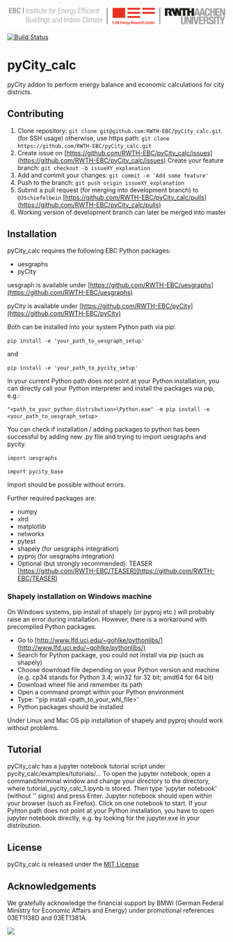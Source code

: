 ![E.ON EBC RWTH Aachen University](./doc/_static/EBC_Logo.png)

[![Build Status](https://travis-ci.com/RWTH-EBC/pyCity_calc.svg?token=ssfy4ps1Qm5kvs5yAxfm&branch=master)](https://travis-ci.com/RWTH-EBC/pyCity_calc.svg?token=ssfy4ps1Qm5kvs5yAxfm&branch=master)

#  pyCity_calc

pyCity addon to perform energy balance and economic calculations for city 
districts.

## Contributing

1. Clone repository: `git clone git@github.com:RWTH-EBC/pyCity_calc.git` 
(for SSH usage) 
   otherwise, use https path: `git clone https://github.com/RWTH-EBC/pyCity_calc.git`
2. Create issue on  [https://github.com/RWTH-EBC/pyCity_calc/issues](https://github.com/RWTH-EBC/pyCity_calc/issues)
Create your feature branch: `git checkout -b issueXY_explanation`
3. Add and commit your changes: `git commit -m 'Add some feature'`
4. Push to the branch: `git push origin issueXY_explanation`
5. Submit a pull request (for merging into development branch) to `@JSchiefelbein` [https://github.com/RWTH-EBC/pyCity_calc/pulls](https://github.com/RWTH-EBC/pyCity_calc/pulls)
6. Working version of development branch can later be merged into master

## Installation

pyCity_calc requires the following EBC Python packages:
- uesgraphs
- pyCity

uesgraph is available under [https://github.com/RWTH-EBC/uesgraphs](https://github.com/RWTH-EBC/uesgraphs)

pyCity is available under [https://github.com/RWTH-EBC/pyCity](https://github.com/RWTH-EBC/pyCity)

Both can be installed into your system Python path via pip:

`pip install -e 'your_path_to_uesgraph_setup'`

and

`pip install -e 'your_path_to_pycity_setup'`

In your current Python path does not point at your Python installation, you 
can directly call your Python interpreter and install the packages via pip, e.g.:

    "<path_to_your_python_distribution>\Python.exe" -m pip install -e <your_path_to_uesgraph_setup>

You can check if installation / adding packages to python has been successful
by adding new .py file and trying to import uesgraphs and pycity.

`import uesgraphs`

`import pycity_base`

Import should be possible without errors.

Further required packages are:

- numpy
- xlrd
- matplotlib
- networkx
- pytest
- shapely (for uesgraphs integration)
- pyproj (for uesgraphs integration)
- Optional (but strongly recommended): 
TEASER [https://github.com/RWTH-EBC/TEASER](https://github.com/RWTH-EBC/TEASER)

### Shapely installation on Windows machine

On Windows systems, pip install of shapely (or pyproj etc.) will probably raise an error during installation. 
However, there is a workaround with precompiled Python packages.

-  Go to  [http://www.lfd.uci.edu/~gohlke/pythonlibs/](http://www.lfd.uci.edu/~gohlke/pythonlibs/)
-  Search for Python package, you could not install via pip (such as shapely)
-  Choose download file depending on your Python version and machine (e.g. cp34 stands for Python 3.4; win32 for 32 bit; amd64 for 64 bit)
-  Download wheel file and remember its path
-  Open a command prompt within your Python environment 
-  Type: ''pip install <path_to_your_whl_file>'
-  Python packages should be installed

Under Linux and Mac OS pip installation of shapely and pyproj should work without problems.

## Tutorial

pyCity_calc has a jupyter notebook tutorial script under pycity_calc/examples/tutorials/... 
To open the jupyter notebook, open a command/terminal window and change your directory to the directory, 
where tutorial_pycity_calc_1.ipynb is stored. Then type 'jupyter notebook' (without '' signs) and press Enter.
Jupyter notebook should open within your browser (such as Firefox). Click on one notebook to start.
If your Pyhton path does not point at your Python installation, you have to
open jupyter notebook directly, e.g. by looking for the jupyter.exe in your distribution.

## License

pyCity_calc is released under the [MIT License](https://opensource.org/licenses/MIT)

## Acknowledgements

We gratefully acknowledge the financial support by BMWi 
(German Federal Ministry for Economic Affairs and Energy) 
under promotional references 03ET1138D and 03ET1381A.

<img src="http://www.innovation-beratung-foerderung.de/INNO/Redaktion/DE/Bilder/Titelbilder/titel_foerderlogo_bmwi.jpg;jsessionid=4BD60B6CD6337CDB6DE21DC1F3D6FEC5?__blob=poster&v=2)" width="200">
